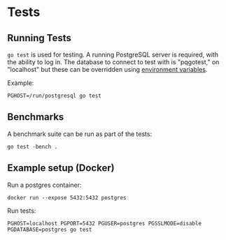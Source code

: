 # Tests

## Running Tests

`go test` is used for testing. A running PostgreSQL
server is required, with the ability to log in. The
database to connect to test with is "pqgotest," on
"localhost" but these can be overridden using [environment
variables](https://www.postgresql.org/docs/9.3/static/libpq-envars.html).

Example:

	PGHOST=/run/postgresql go test

## Benchmarks

A benchmark suite can be run as part of the tests:

	go test -bench .

## Example setup (Docker)

Run a postgres container:

```
docker run --expose 5432:5432 postgres
```

Run tests:

```
PGHOST=localhost PGPORT=5432 PGUSER=postgres PGSSLMODE=disable PGDATABASE=postgres go test
```
